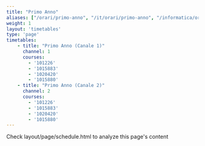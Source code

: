 ```yaml
---
title: "Primo Anno"
aliases: ["/orari/primo-anno", "/it/orari/primo-anno", "/informatica/orari/primo-anno"]
weight: 1
layout: 'timetables'
type: 'page'
timetables:
    - title: "Primo Anno (Canale 1)"
      channel: 1
      courses: 
        - '101226'
        - '1015883'
        - '1020420'
        - '1015880'
    - title: "Primo Anno (Canale 2)"
      channel: 2
      courses: 
        - '101226'
        - '1015883'
        - '1020420'
        - '1015880'
---
```


Check layout/page/schedule.html to analyze this page's content
